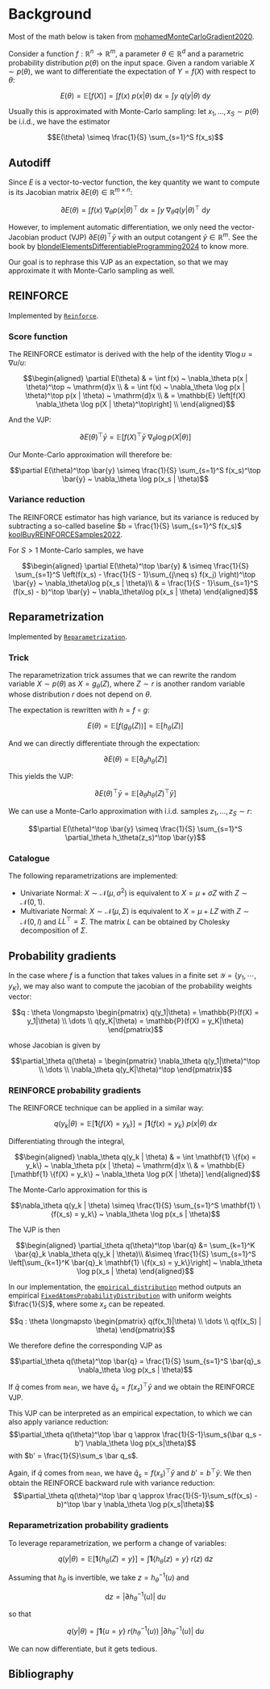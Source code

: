 # Background

Most of the math below is taken from [mohamedMonteCarloGradient2020](@citet).

Consider a function $f: \mathbb{R}^n \to \mathbb{R}^m$, a parameter $\theta \in \mathbb{R}^d$ and a parametric probability distribution $p(\theta)$ on the input space.
Given a random variable $X \sim p(\theta)$, we want to differentiate the expectation of $Y = f(X)$ with respect to $\theta$:

$$E(\theta) = \mathbb{E}[f(X)] = \int f(x) ~ p(x | \theta) ~\mathrm{d} x = \int y ~ q(y | \theta) ~\mathrm{d} y$$

Usually this is approximated with Monte-Carlo sampling: let $x_1, \dots, x_S \sim p(\theta)$ be i.i.d., we have the estimator

$$E(\theta) \simeq \frac{1}{S} \sum_{s=1}^S f(x_s)$$

## Autodiff

Since $E$ is a vector-to-vector function, the key quantity we want to compute is its Jacobian matrix $\partial E(\theta) \in \mathbb{R}^{m \times n}$:

$$\partial E(\theta) = \int f(x) ~ \nabla_\theta p(x | \theta)^\top ~\mathrm{d} x = \int y ~ \nabla_\theta q(y | \theta)^\top ~ \mathrm{d} y$$

However, to implement automatic differentiation, we only need the vector-Jacobian product (VJP) $\partial E(\theta)^\top \bar{y}$ with an output cotangent $\bar{y} \in \mathbb{R}^m$.
See the book by [blondelElementsDifferentiableProgramming2024](@citet) to know more.

Our goal is to rephrase this VJP as an expectation, so that we may approximate it with Monte-Carlo sampling as well.

## REINFORCE

Implemented by [`Reinforce`](@ref).

### Score function

The REINFORCE estimator is derived with the help of the identity $\nabla \log u = \nabla u / u$:

$$\begin{aligned}
\partial E(\theta)
& = \int f(x) ~ \nabla_\theta p(x | \theta)^\top ~ \mathrm{d}x \\
& = \int f(x) ~ \nabla_\theta \log p(x | \theta)^\top p(x | \theta) ~ \mathrm{d}x \\
& = \mathbb{E} \left[f(X) \nabla_\theta \log p(X | \theta)^\top\right] \\
\end{aligned}$$

And the VJP:

$$\partial E(\theta)^\top \bar{y} = \mathbb{E} \left[f(X)^\top \bar{y} ~\nabla_\theta \log p(X | \theta)\right]$$

Our Monte-Carlo approximation will therefore be:

$$\partial E(\theta)^\top \bar{y} \simeq \frac{1}{S} \sum_{s=1}^S f(x_s)^\top \bar{y} ~ \nabla_\theta \log p(x_s | \theta)$$

### Variance reduction

The REINFORCE estimator has high variance, but its variance is reduced by subtracting a so-called baseline $b = \frac{1}{S} \sum_{s=1}^S f(x_s)$ [koolBuyREINFORCESamples2022](@citep).

For $S > 1$ Monte-Carlo samples, we have

$$\begin{aligned}
\partial E(\theta)^\top \bar{y} 
& \simeq \frac{1}{S} \sum_{s=1}^S \left(f(x_s) - \frac{1}{S - 1}\sum_{j\neq s} f(x_j) \right)^\top \bar{y} ~ \nabla_\theta\log p(x_s | \theta)\\
& = \frac{1}{S - 1}\sum_{s=1}^S (f(x_s) - b)^\top \bar{y} ~ \nabla_\theta\log p(x_s | \theta)
\end{aligned}$$

## Reparametrization

Implemented by [`Reparametrization`](@ref).

### Trick

The reparametrization trick assumes that we can rewrite the random variable $X \sim p(\theta)$ as $X = g_\theta(Z)$, where $Z \sim r$ is another random variable whose distribution $r$ does not depend on $\theta$.

The expectation is rewritten with $h = f \circ g$:

$$E(\theta) = \mathbb{E}\left[ f(g_\theta(Z)) \right] = \mathbb{E}\left[ h_\theta(Z) \right]$$

And we can directly differentiate through the expectation:

$$\partial E(\theta) = \mathbb{E} \left[ \partial_\theta h_\theta(Z) \right]$$

This yields the VJP:

$$\partial E(\theta)^\top \bar{y} = \mathbb{E} \left[ \partial_\theta h_\theta(Z)^\top \bar{y} \right]$$

We can use a Monte-Carlo approximation with i.i.d. samples $z_1, \dots, z_S \sim r$:

$$\partial E(\theta)^\top \bar{y} \simeq \frac{1}{S} \sum_{s=1}^S \partial_\theta h_\theta(z_s)^\top \bar{y}$$

### Catalogue

The following reparametrizations are implemented:

- Univariate Normal: $X \sim \mathcal{N}(\mu, \sigma^2)$ is equivalent to $X = \mu + \sigma Z$ with $Z \sim \mathcal{N}(0, 1)$.
- Multivariate Normal: $X \sim \mathcal{N}(\mu, \Sigma)$ is equivalent to $X = \mu + L Z$ with $Z \sim \mathcal{N}(0, I)$ and $L L^\top = \Sigma$. The matrix $L$ can be obtained by Cholesky decomposition of $\Sigma$.

## Probability gradients

In the case where $f$ is a function that takes values in a finite set $\mathcal{Y} = \{y_1, \cdots, y_K\}$, we may also want to compute the jacobian of the probability weights vector:

$$q : \theta \longmapsto \begin{pmatrix} q(y_1|\theta) = \mathbb{P}(f(X) = y_1|\theta) \\ \dots \\ q(y_K|\theta) = \mathbb{P}(f(X) = y_K|\theta) \end{pmatrix}$$

whose Jacobian is given by

$$\partial_\theta q(\theta) = \begin{pmatrix} \nabla_\theta q(y_1|\theta)^\top \\ \dots \\ \nabla_\theta q(y_K|\theta)^\top \end{pmatrix}$$

### REINFORCE probability gradients

The REINFORCE technique can be applied in a similar way:

$$q(y_k | \theta) = \mathbb{E}[\mathbf{1}\{f(X) = y_k\}]  = \int \mathbf{1} \{f(x) = y_k\} ~ p(x | \theta) ~ \mathrm{d}x$$

Differentiating through the integral,

$$\begin{aligned}
\nabla_\theta q(y_k | \theta)
& = \int \mathbf{1} \{f(x) = y_k\} ~ \nabla_\theta p(x | \theta) ~ \mathrm{d}x \\
& = \mathbb{E} [\mathbf{1} \{f(X) = y_k\} ~ \nabla_\theta \log p(X | \theta)]
\end{aligned}$$

The Monte-Carlo approximation for this is

$$\nabla_\theta q(y_k | \theta) \simeq \frac{1}{S} \sum_{s=1}^S \mathbf{1} \{f(x_s) = y_k\} ~ \nabla_\theta \log p(x_s | \theta)$$

The VJP is then

$$\begin{aligned}
\partial_\theta q(\theta)^\top \bar{q} &= \sum_{k=1}^K \bar{q}_k \nabla_\theta q(y_k | \theta)\\
&\simeq  \frac{1}{S} \sum_{s=1}^S \left[\sum_{k=1}^K \bar{q}_k \mathbf{1} \{f(x_s) = y_k\}\right] ~ \nabla_\theta \log p(x_s | \theta)
\end{aligned}$$

In our implementation, the [`empirical_distribution`](@ref) method outputs an empirical [`FixedAtomsProbabilityDistribution`](@ref) with uniform weights $\frac{1}{S}$, where some $x_s$ can be repeated.

$$q : \theta \longmapsto \begin{pmatrix} q(f(x_1)|\theta) \\ \dots \\ q(f(x_S) | \theta) \end{pmatrix}$$

We therefore define the corresponding VJP as

$$\partial_\theta q(\theta)^\top \bar{q} = \frac{1}{S} \sum_{s=1}^S \bar{q}_s \nabla_\theta \log p(x_s | \theta)$$

If $\bar q$ comes from `mean`, we have $\bar q_s = f(x_s)^\top \bar y$ and we obtain the REINFORCE VJP.

This VJP can be interpreted as an empirical expectation, to which we can also apply variance reduction:
$$\partial_\theta q(\theta)^\top \bar q \approx \frac{1}{S-1}\sum_s(\bar q_s - b') \nabla_\theta \log p(x_s|\theta)$$
with $b' = \frac{1}{S}\sum_s \bar q_s$.

Again, if $\bar q$ comes from `mean`, we have $\bar q_s = f(x_s)^\top \bar y$ and $b' = b^\top \bar y$. We then obtain the REINFORCE backward rule with variance reduction:
$$\partial_\theta q(\theta)^\top \bar q \approx \frac{1}{S-1}\sum_s(f(x_s) - b)^\top \bar y \nabla_\theta \log p(x_s|\theta)$$

### Reparametrization probability gradients

To leverage reparametrization, we perform a change of variables:

$$q(y | \theta) = \mathbb{E}[\mathbf{1}\{h_\theta(Z) = y\}]  = \int \mathbf{1} \{h_\theta(z) = y\} ~ r(z) ~ \mathrm{d}z$$

Assuming that $h_\theta$ is invertible, we take $z = h_\theta^{-1}(u)$ and

$$\mathrm{d}z = |\partial h_{\theta}^{-1}(u)| ~ \mathrm{d}u$$

so that

$$q(y | \theta) = \int \mathbf{1} \{u = y\} ~ r(h_\theta^{-1}(u)) ~ |\partial h_{\theta}^{-1}(u)| ~ \mathrm{d}u$$

We can now differentiate, but it gets tedious.

## Bibliography

```@bibliography
```